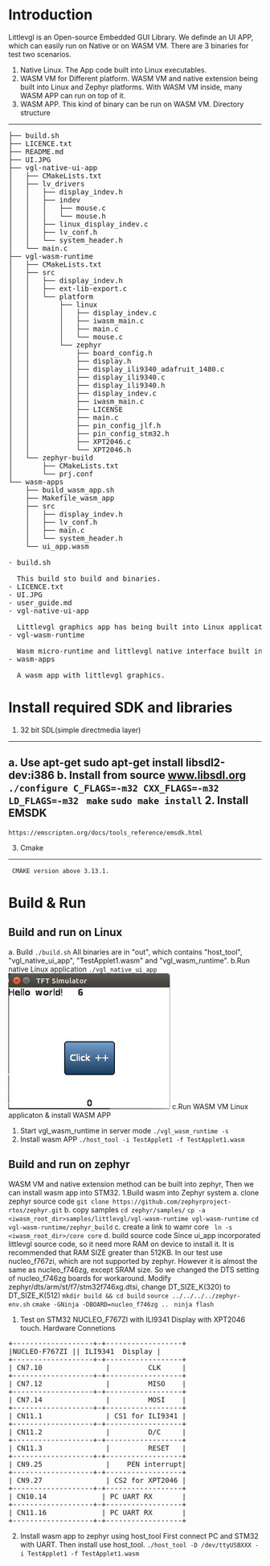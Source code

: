 Introduction
==============
Littlevgl is an Open-source Embedded GUI Library. We definde an UI APP, which can easily run on Native or on WASM VM. There are 3 binaries for test two scenarios.
1. Native Linux. The App code built into Linux executables.
2. WASM VM for Different platform. WASM VM and native extension being built into Linux and Zephyr platforms. With WASM VM inside, many WASM APP can run on top of it.
3. WASM APP. This kind of binary can be run on WASM VM.
Directory structure
--------------------------------
<pre>
├── build.sh
├── LICENCE.txt
├── README.md
├── UI.JPG
├── vgl-native-ui-app
│   ├── CMakeLists.txt
│   ├── lv_drivers
│   │   ├── display_indev.h
│   │   ├── indev
│   │   │   ├── mouse.c
│   │   │   └── mouse.h
│   │   ├── linux_display_indev.c
│   │   ├── lv_conf.h
│   │   └── system_header.h
│   └── main.c
├── vgl-wasm-runtime
│   ├── CMakeLists.txt
│   ├── src
│   │   ├── display_indev.h
│   │   ├── ext-lib-export.c
│   │   └── platform
│   │       ├── linux
│   │       │   ├── display_indev.c
│   │       │   ├── iwasm_main.c
│   │       │   ├── main.c
│   │       │   └── mouse.c
│   │       └── zephyr
│   │           ├── board_config.h
│   │           ├── display.h
│   │           ├── display_ili9340_adafruit_1480.c
│   │           ├── display_ili9340.c
│   │           ├── display_ili9340.h
│   │           ├── display_indev.c
│   │           ├── iwasm_main.c
│   │           ├── LICENSE
│   │           ├── main.c
│   │           ├── pin_config_jlf.h
│   │           ├── pin_config_stm32.h
│   │           ├── XPT2046.c
│   │           └── XPT2046.h
│   └── zephyr-build
│       ├── CMakeLists.txt
│       └── prj.conf
└── wasm-apps
    ├── build_wasm_app.sh
    ├── Makefile_wasm_app
    ├── src
    │   ├── display_indev.h
    │   ├── lv_conf.h
    │   ├── main.c
    │   └── system_header.h
    └── ui_app.wasm

- build.sh</br>
  This build sto build and binaries.
- LICENCE.txt
- UI.JPG
- user_guide.md
- vgl-native-ui-app</br>
  Littlevgl graphics app has being built into Linux application named "vgl_native_ui_app", which can directly run on Linux.
- vgl-wasm-runtime</br>
  Wasm micro-runtime and littlevgl native interface built into Linux application named "littlevgl", where wasm apps can run on it.
- wasm-apps</br>
  A wasm app with littlevgl graphics.
</pre>

Install required SDK and libraries
==============
1. 32 bit SDL(simple directmedia layer) 
--------------------------------
a. Use apt-get
    sudo apt-get install libsdl2-dev:i386
b. Install from source
    www.libsdl.org
`./configure C_FLAGS=-m32 CXX_FLAGS=-m32 LD_FLAGS=-m32`
 ` make`
`sudo make install`
2. Install EMSDK
--------------------------------
    https://emscripten.org/docs/tools_reference/emsdk.html
3. Cmake
--------------------------------
     CMAKE version above 3.13.1.
Build & Run
==============
Build and run on Linux
--------------------------------
a. Build
`./build.sh`
    All binaries are in "out", which contains "host_tool", "vgl_native_ui_app", "TestApplet1.wasm" and "vgl_wasm_runtime".
b.Run native Linux application
`./vgl_native_ui_app`
<img src="./UI.JPG">
c.Run WASM VM Linux applicaton & install WASM APP
 1. Start vgl_wasm_runtime in server mode
`./vgl_wasm_runtime -s`
 2. Install wasm APP
`./host_tool -i TestApplet1 -f TestApplet1.wasm`


Build and run on zephyr
--------------------------------
WASM VM and native extension method can be built into zephyr, Then we can install wasm app into STM32.
 1.Build wasm into Zephyr system
 a. clone zephyr source code
`git clone https://github.com/zephyrproject-rtos/zephyr.git`
 b. copy samples
    `cd zephyr/samples/`
    `cp -a <iwasm_root_dir>samples/littlevgl/vgl-wasm-runtime vgl-wasm-runtime`
    `cd vgl-wasm-runtime/zephyr_build`
 c. create a link to wamr core
   ` ln -s <iwasm_root_dir>/core core`
 d. build source code
  Since ui_app incorporated littlevgl source code, so it need more RAM on device to install it. It is recommended that RAM SIZE greater than 512KB.
In our test use nucleo_f767zi, which are not supported by zephyr. However it is almost the same as nucleo_f746zg, except SRAM size.
So we changed the DTS setting of nucleo_f746zg boards for workaround.
Modify zephyr/dts/arm/st/f7/stm32f746xg.dtsi, change DT_SIZE_K(320) to DT_SIZE_K(512)
    `mkdir build && cd build`
    `source ../../../../zephyr-env.sh`
    `cmake -GNinja -DBOARD=nucleo_f746zg ..`
   ` ninja flash`

1. Test on STM32 NUCLEO_F767ZI with ILI9341 Display with XPT2046 touch.
Hardware Connetions
<pre>
+-------------------+-+------------------+
|NUCLEO-F767ZI || ILI9341  Display |
+-------------------+-+------------------+
| CN7.10               |         CLK     |
+-------------------+-+------------------+
| CN7.12               |         MISO    |
+-------------------+-+------------------+
| CN7.14               |         MOSI    |
+-------------------+-+------------------+
| CN11.1               | CS1 for ILI9341 |
+-------------------+-+------------------+
| CN11.2               |         D/C     |
+-------------------+-+------------------+
| CN11.3               |         RESET   |
+-------------------+-+------------------+
| CN9.25               |    PEN interrupt|
+-------------------+-+------------------+
| CN9.27               | CS2 for XPT2046 |
+-------------------+-+------------------+
| CN10.14             | PC UART RX       |
+-------------------+-+------------------+
| CN11.16             | PC UART RX       |
+-------------------+-+------------------+
</pre>
2. Install wasm app to zephyr using host_tool
First connect PC and STM32 with UART. Then install use host_tool.
`./host_tool -D /dev/ttyUSBXXX -i TestApplet1 -f TestApplet1.wasm`

